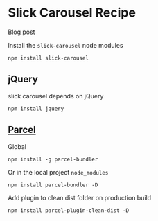 # Slick Carousel Recipe

[Blog post](https://jimfrenette.com/2019/04/slick-carousel-responsive-slides-to-show/)


Install the `slick-carousel` node modules
```
npm install slick-carousel
```

## jQuery

slick carousel depends on jQuery
```
npm install jquery
```

## [Parcel](https://parceljs.org/getting_started.html)

Global
```
npm install -g parcel-bundler
```
Or in the local project `node_modules`
```
npm install parcel-bundler -D
```

Add plugin to clean dist folder on production build
```
npm install parcel-plugin-clean-dist -D
```
